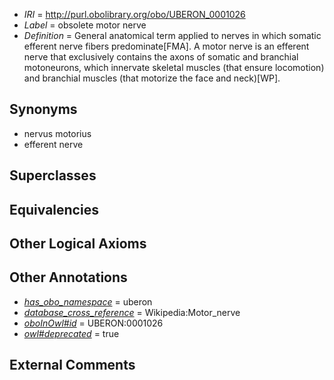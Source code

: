  * *IRI* = http://purl.obolibrary.org/obo/UBERON_0001026
 * *Label* = obsolete motor nerve
 * *Definition* = General anatomical term applied to nerves in which somatic efferent nerve fibers predominate[FMA]. A motor nerve is an efferent nerve that exclusively contains the axons of somatic and branchial motoneurons, which innervate skeletal muscles (that ensure locomotion) and branchial muscles (that motorize the face and neck)[WP].

## Synonyms

 * nervus motorius
 * efferent nerve

## Superclasses


## Equivalencies


## Other Logical Axioms


## Other Annotations

 * *[has_obo_namespace](../../ce/oboInOwl#hasOBONamespace.md)* = uberon
 * *[database_cross_reference](../../ef/oboInOwl#hasDbXref.md)* = Wikipedia:Motor_nerve
 * *[oboInOwl#id](../../id/oboInOwl#id.md)* = UBERON:0001026
 * *[owl#deprecated](../../ed/owl#deprecated.md)* = true

## External Comments


